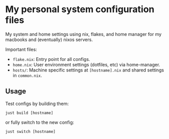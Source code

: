 # My personal system configuration files

My system and home settings using nix, flakes, and home manager for my macbooks and (eventually) nixos servers.

Important files:

* `flake.nix`: Entry point for all configs.
* `home.nix`: User environment settings (dotfiles, etc) via home-manager.
* `hosts/`: Machine specific settings at `[hostname].nix` and shared settings in `common.nix`.

## Usage

Test configs by building them:

```
just build [hostname]
```

or fully switch to the new config:

```
just switch [hostname]
```
